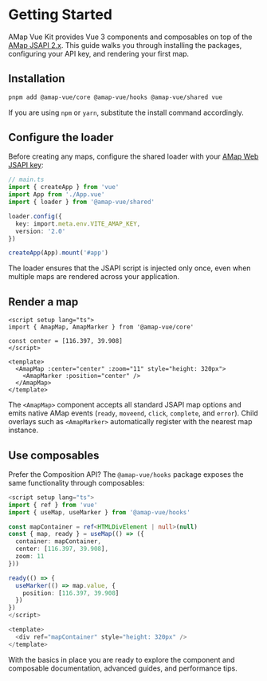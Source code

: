 # Getting Started

AMap Vue Kit provides Vue 3 components and composables on top of the [AMap JSAPI 2.x](https://lbs.amap.com/api/javascript-api/summary). This guide walks you through installing the packages, configuring your API key, and rendering your first map.

## Installation

```bash
pnpm add @amap-vue/core @amap-vue/hooks @amap-vue/shared vue
```

If you are using `npm` or `yarn`, substitute the install command accordingly.

## Configure the loader

Before creating any maps, configure the shared loader with your [AMap Web JSAPI key](https://lbs.amap.com/api/javascript-api/guide/create-project/get-key):

```ts
// main.ts
import { createApp } from 'vue'
import App from './App.vue'
import { loader } from '@amap-vue/shared'

loader.config({
  key: import.meta.env.VITE_AMAP_KEY,
  version: '2.0'
})

createApp(App).mount('#app')
```

The loader ensures that the JSAPI script is injected only once, even when multiple maps are rendered across your application.

## Render a map

```vue
<script setup lang="ts">
import { AmapMap, AmapMarker } from '@amap-vue/core'

const center = [116.397, 39.908]
</script>

<template>
  <AmapMap :center="center" :zoom="11" style="height: 320px">
    <AmapMarker :position="center" />
  </AmapMap>
</template>
```

The `<AmapMap>` component accepts all standard JSAPI map options and emits native AMap events (`ready`, `moveend`, `click`, `complete`, and `error`). Child overlays such as `<AmapMarker>` automatically register with the nearest map instance.

## Use composables

Prefer the Composition API? The `@amap-vue/hooks` package exposes the same functionality through composables:

```ts
<script setup lang="ts">
import { ref } from 'vue'
import { useMap, useMarker } from '@amap-vue/hooks'

const mapContainer = ref<HTMLDivElement | null>(null)
const { map, ready } = useMap(() => ({
  container: mapContainer,
  center: [116.397, 39.908],
  zoom: 11
}))

ready(() => {
  useMarker(() => map.value, {
    position: [116.397, 39.908]
  })
})
</script>

<template>
  <div ref="mapContainer" style="height: 320px" />
</template>
```

With the basics in place you are ready to explore the component and composable documentation, advanced guides, and performance tips.
